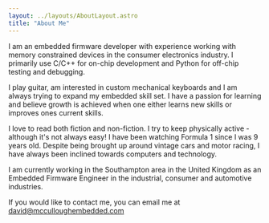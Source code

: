 ```yaml
---
layout: ../layouts/AboutLayout.astro
title: "About Me"
---
```

I am an embedded firmware developer with experience working with memory constrained devices in the consumer electronics industry.
I primarily use C/C++ for on-chip development and Python for off-chip testing and debugging.

I play guitar, am interested in custom mechanical keyboards and I am always trying to expand my embedded skill set.
I have a passion for learning and believe growth is achieved when one either learns new skills or improves ones current skills.

I love to read both fiction and non-fiction.
I try to keep physically active - although it's not always easy!
I have been watching Formula 1 since I was 9 years old.
Despite being brought up around vintage cars and motor racing, I have always been inclined towards computers and technology.

I am currently working in the Southampton area in the United Kingdom as an Embedded Firmware Engineer in the industrial, consumer and automotive industries.

If you would like to contact me, you can email me at david@mcculloughembedded.com
